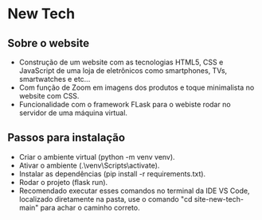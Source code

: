 # New Tech

## Sobre o website ##

- Construção de um website com as tecnologias HTML5, CSS e JavaScript de uma loja de eletrônicos como smartphones, TVs, smartwatches e etc...
- Com função de Zoom em imagens dos produtos e toque minimalista no website com CSS.
- Funcionalidade com o framework FLask para o webiste rodar no servidor de uma máquina virtual.

## Passos para instalação ##

- Criar o ambiente virtual (python -m venv venv).
- Ativar o ambiente (.\venv\Scripts\activate).
- Instalar as dependências (pip install -r requirements.txt).
- Rodar o projeto (flask run).
- Recomendado executar esses comandos no terminal da IDE VS Code, localizado diretamente na pasta, use o comando "cd site-new-tech-main" para achar o caminho correto.
